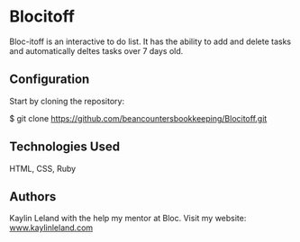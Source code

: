 # Blocitoff 
 
 Bloc-itoff is an interactive to do list. It has the ability to add and delete tasks and automatically deltes tasks over 7 days old. 
 
 
 ## Configuration
 
 Start by cloning the repository:
 
 $ git clone https://github.com/beancountersbookkeeping/Blocitoff.git
 
 
 ## Technologies Used
 
 HTML, CSS, Ruby
 
 
 ## Authors
 
 Kaylin Leland with the help my mentor at Bloc.
 Visit my website: www.kaylinleland.com
